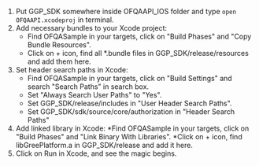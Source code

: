 1. Put GGP_SDK somewhere inside OFQAAPI_IOS folder and type `open OFQAAPI.xcodeproj` in terminal.
2. Add necessary bundles to your Xcode project:
   * Find OFQASample in your targets, click on "Build Phases" and "Copy Bundle Resources". 
   * Click on + icon, find all *.bundle files in GGP_SDK/release/resources and add them here.
3. Set header search paths in Xcode:
   * Find OFQASample in your targets, click on "Build Settings" and search "Search Paths" in search box.
   * Set "Always Search User Paths" to "Yes".
   * Set GGP_SDK/release/includes in "User Header Search Paths".
   * Set GGP_SDK/sdk/source/core/authorization in "Header Search Paths"
4. Add linked library in Xcode:
   *Find OFQASample in your targets, click on "Build Phases" and "Link Binary With Libraries". 
   *Click on + icon, find libGreePlatform.a in GGP_SDK/release and add it here.
5. Click on Run in Xcode, and see the magic begins.
